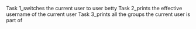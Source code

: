 Task 1_switches the current user to user betty
Task 2_prints the effective username of the current user
 Task 3_prints all the groups the current user is part of 
